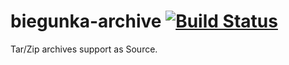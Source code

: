 biegunka-archive  [![Build Status](https://drone.io/github.com/biegunka/biegunka-archive/status.png)](https://drone.io/github.com/biegunka/biegunka-archive/latest)
================

Tar/Zip archives support as Source.
